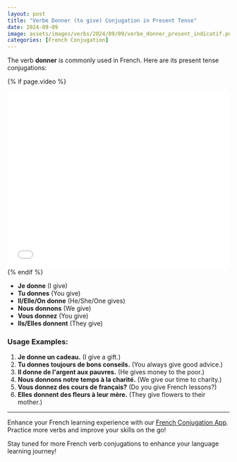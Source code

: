 ```yaml
---
layout: post
title: "Verbe Donner (to give) Conjugation in Present Tense"
date: 2024-09-09
image: assets/images/verbs/2024/09/09/verbe_donner_present_indicatif.png
categories: [French Conjugation]
---
```


The verb **donner** is commonly used in French. Here are its present tense conjugations:

<!-- Video Embed Section -->
{% if page.video %}
<div class="video-embed">
  <iframe width="100%" height="400" src="{{ page.video | escape }}" frameborder="0" allowfullscreen></iframe>
</div>
{% endif %}

- **Je donne** (I give)
- **Tu donnes** (You give)
- **Il/Elle/On donne** (He/She/One gives)
- **Nous donnons** (We give)
- **Vous donnez** (You give)
- **Ils/Elles donnent** (They give)

### Usage Examples:

1. **Je donne un cadeau.** (I give a gift.)
2. **Tu donnes toujours de bons conseils.** (You always give good advice.)
3. **Il donne de l'argent aux pauvres.** (He gives money to the poor.)
4. **Nous donnons notre temps à la charité.** (We give our time to charity.)
5. **Vous donnez des cours de français?** (Do you give French lessons?)
6. **Elles donnent des fleurs à leur mère.** (They give flowers to their mother.)

---

Enhance your French learning experience with our [French Conjugation App]({{site.appStore.url}}). Practice more verbs and improve your skills on the go!

Stay tuned for more French verb conjugations to enhance your language learning journey!